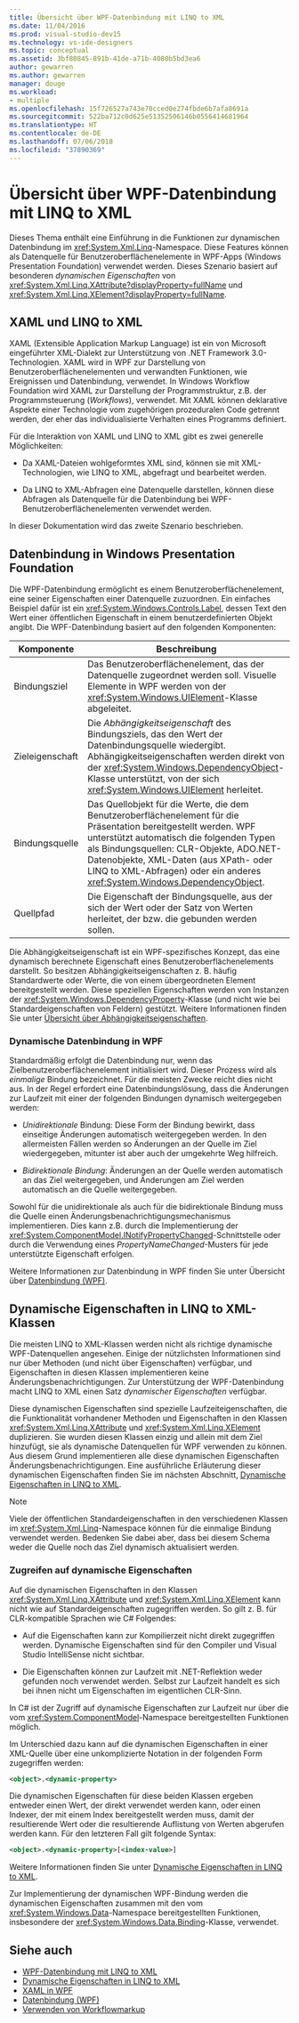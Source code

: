 ```yaml
---
title: Übersicht über WPF-Datenbindung mit LINQ to XML
ms.date: 11/04/2016
ms.prod: visual-studio-dev15
ms.technology: vs-ide-designers
ms.topic: conceptual
ms.assetid: 3bf80845-891b-41de-a71b-4080b5bd3ea6
author: gewarren
ms.author: gewarren
manager: douge
ms.workload:
- multiple
ms.openlocfilehash: 15f726527a743e70cced0e274fbde6b7afa8691a
ms.sourcegitcommit: 522ba712c0d625e51352506146b0556414681964
ms.translationtype: HT
ms.contentlocale: de-DE
ms.lasthandoff: 07/06/2018
ms.locfileid: "37890369"
---
```

# <a name="wpf-data-binding-with-linq-to-xml-overview"></a>Übersicht über WPF-Datenbindung mit LINQ to XML

Dieses Thema enthält eine Einführung in die Funktionen zur dynamischen Datenbindung im <xref:System.Xml.Linq>-Namespace. Diese Features können als Datenquelle für Benutzeroberflächenelemente in WPF-Apps (Windows Presentation Foundation) verwendet werden. Dieses Szenario basiert auf besonderen *dynamischen Eigenschaften* von <xref:System.Xml.Linq.XAttribute?displayProperty=fullName> und <xref:System.Xml.Linq.XElement?displayProperty=fullName>.

## <a name="xaml-and-linq-to-xml"></a>XAML und LINQ to XML

XAML (Extensible Application Markup Language) ist ein von Microsoft eingeführter XML-Dialekt zur Unterstützung von .NET Framework 3.0-Technologien. XAML wird in WPF zur Darstellung von Benutzeroberflächenelementen und verwandten Funktionen, wie Ereignissen und Datenbindung, verwendet. In Windows Workflow Foundation wird XAML zur Darstellung der Programmstruktur, z.B. der Programmsteuerung (*Workflows*), verwendet. Mit XAML können deklarative Aspekte einer Technologie vom zugehörigen prozeduralen Code getrennt werden, der eher das individualisierte Verhalten eines Programms definiert.

Für die Interaktion von XAML und LINQ to XML gibt es zwei generelle Möglichkeiten:

- Da XAML-Dateien wohlgeformtes XML sind, können sie mit XML-Technologien, wie LINQ to XML, abgefragt und bearbeitet werden.

- Da LINQ to XML-Abfragen eine Datenquelle darstellen, können diese Abfragen als Datenquelle für die Datenbindung bei WPF-Benutzeroberflächenelementen verwendet werden.

In dieser Dokumentation wird das zweite Szenario beschrieben.

## <a name="data-binding-in-the-windows-presentation-foundation"></a>Datenbindung in Windows Presentation Foundation

Die WPF-Datenbindung ermöglicht es einem Benutzeroberflächenelement, eine seiner Eigenschaften einer Datenquelle zuzuordnen. Ein einfaches Beispiel dafür ist ein <xref:System.Windows.Controls.Label>, dessen Text den Wert einer öffentlichen Eigenschaft in einem benutzerdefinierten Objekt angibt. Die WPF-Datenbindung basiert auf den folgenden Komponenten:

|Komponente|Beschreibung |
|---------------|-----------------|
|Bindungsziel|Das Benutzeroberflächenelement, das der Datenquelle zugeordnet werden soll. Visuelle Elemente in WPF werden von der <xref:System.Windows.UIElement>-Klasse abgeleitet.|
|Zieleigenschaft|Die *Abhängigkeitseigenschaft* des Bindungsziels, das den Wert der Datenbindungsquelle wiedergibt. Abhängigkeitseigenschaften werden direkt von der <xref:System.Windows.DependencyObject>-Klasse unterstützt, von der sich <xref:System.Windows.UIElement> herleitet.|
|Bindungsquelle|Das Quellobjekt für die Werte, die dem Benutzeroberflächenelement für die Präsentation bereitgestellt werden. WPF unterstützt automatisch die folgenden Typen als Bindungsquellen: CLR-Objekte, ADO.NET-Datenobjekte, XML-Daten (aus XPath- oder LINQ to XML-Abfragen) oder ein anderes <xref:System.Windows.DependencyObject>.|
|Quellpfad|Die Eigenschaft der Bindungsquelle, aus der sich der Wert oder der Satz von Werten herleitet, der bzw. die gebunden werden sollen.|

Die Abhängigkeitseigenschaft ist ein WPF-spezifisches Konzept, das eine dynamisch berechnete Eigenschaft eines Benutzeroberflächenelements darstellt. So besitzen Abhängigkeitseigenschaften z. B. häufig Standardwerte oder Werte, die von einem übergeordneten Element bereitgestellt werden. Diese speziellen Eigenschaften werden von Instanzen der <xref:System.Windows.DependencyProperty>-Klasse (und nicht wie bei Standardeigenschaften von Feldern) gestützt. Weitere Informationen finden Sie unter [Übersicht über Abhängigkeitseigenschaften](/dotnet/framework/wpf/advanced/dependency-properties-overview).

### <a name="dynamic-data-binding-in-wpf"></a>Dynamische Datenbindung in WPF

Standardmäßig erfolgt die Datenbindung nur, wenn das Zielbenutzeroberflächenelement initialisiert wird. Dieser Prozess wird als *einmalige* Bindung bezeichnet. Für die meisten Zwecke reicht dies nicht aus. In der Regel erfordert eine Datenbindungslösung, dass die Änderungen zur Laufzeit mit einer der folgenden Bindungen dynamisch weitergegeben werden:

- *Unidirektionale* Bindung: Diese Form der Bindung bewirkt, dass einseitige Änderungen automatisch weitergegeben werden. In den allermeisten Fällen werden so Änderungen an der Quelle im Ziel wiedergegeben, mitunter ist aber auch der umgekehrte Weg hilfreich.

- *Bidirektionale Bindung*: Änderungen an der Quelle werden automatisch an das Ziel weitergegeben, und Änderungen am Ziel werden automatisch an die Quelle weitergegeben.

Sowohl für die unidirektionale als auch für die bidirektionale Bindung muss die Quelle einen Änderungsbenachrichtigungsmechanismus implementieren. Dies kann z.B. durch die Implementierung der <xref:System.ComponentModel.INotifyPropertyChanged>-Schnittstelle oder durch die Verwendung eines *PropertyNameChanged*-Musters für jede unterstützte Eigenschaft erfolgen.

Weitere Informationen zur Datenbindung in WPF finden Sie unter Übersicht über [Datenbindung (WPF)](/dotnet/framework/wpf/data/data-binding-wpf).

## <a name="dynamic-properties-in-linq-to-xml-classes"></a>Dynamische Eigenschaften in LINQ to XML-Klassen

Die meisten LINQ to XML-Klassen werden nicht als richtige dynamische WPF-Datenquellen angesehen. Einige der nützlichsten Informationen sind nur über Methoden (und nicht über Eigenschaften) verfügbar, und Eigenschaften in diesen Klassen implementieren keine Änderungsbenachrichtigungen. Zur Unterstützung der WPF-Datenbindung macht LINQ to XML einen Satz *dynamischer Eigenschaften* verfügbar.

Diese dynamischen Eigenschaften sind spezielle Laufzeiteigenschaften, die die Funktionalität vorhandener Methoden und Eigenschaften in den Klassen <xref:System.Xml.Linq.XAttribute> und <xref:System.Xml.Linq.XElement> duplizieren. Sie wurden diesen Klassen einzig und allein mit dem Ziel hinzufügt, sie als dynamische Datenquellen für WPF verwenden zu können. Aus diesem Grund implementieren alle diese dynamischen Eigenschaften Änderungsbenachrichtigungen. Eine ausführliche Erläuterung dieser dynamischen Eigenschaften finden Sie im nächsten Abschnitt, [Dynamische Eigenschaften in LINQ to XML](../designers/linq-to-xml-dynamic-properties.md).

> [!NOTE]
> Viele der öffentlichen Standardeigenschaften in den verschiedenen Klassen im <xref:System.Xml.Linq>-Namespace können für die einmalige Bindung verwendet werden. Bedenken Sie dabei aber, dass bei diesem Schema weder die Quelle noch das Ziel dynamisch aktualisiert werden.

### <a name="accessing-dynamic-properties"></a>Zugreifen auf dynamische Eigenschaften

Auf die dynamischen Eigenschaften in den Klassen <xref:System.Xml.Linq.XAttribute> und <xref:System.Xml.Linq.XElement> kann nicht wie auf Standardeigenschaften zugegriffen werden. So gilt z. B. für CLR-kompatible Sprachen wie C# Folgendes:

- Auf die Eigenschaften kann zur Kompilierzeit nicht direkt zugegriffen werden. Dynamische Eigenschaften sind für den Compiler und Visual Studio IntelliSense nicht sichtbar.

- Die Eigenschaften können zur Laufzeit mit .NET-Reflektion weder gefunden noch verwendet werden. Selbst zur Laufzeit handelt es sich bei ihnen nicht um Eigenschaften im eigentlichen CLR-Sinn.

In C# ist der Zugriff auf dynamische Eigenschaften zur Laufzeit nur über die vom <xref:System.ComponentModel>-Namespace bereitgestellten Funktionen möglich.

Im Unterschied dazu kann auf die dynamischen Eigenschaften in einer XML-Quelle über eine unkomplizierte Notation in der folgenden Form zugegriffen werden:

```xml
<object>.<dynamic-property>
```

Die dynamischen Eigenschaften für diese beiden Klassen ergeben entweder einen Wert, der direkt verwendet werden kann, oder einen Indexer, der mit einem Index bereitgestellt werden muss, damit der resultierende Wert oder die resultierende Auflistung von Werten abgerufen werden kann. Für den letzteren Fall gilt folgende Syntax:

```xml
<object>.<dynamic-property>[<index-value>]
```

Weitere Informationen finden Sie unter [Dynamische Eigenschaften in LINQ to XML](../designers/linq-to-xml-dynamic-properties.md).

Zur Implementierung der dynamischen WPF-Bindung werden die dynamischen Eigenschaften zusammen mit den vom <xref:System.Windows.Data>-Namespace bereitgestellten Funktionen, insbesondere der <xref:System.Windows.Data.Binding>-Klasse, verwendet.

## <a name="see-also"></a>Siehe auch

- [WPF-Datenbindung mit LINQ to XML](../designers/wpf-data-binding-with-linq-to-xml-overview.md)
- [Dynamische Eigenschaften in LINQ to XML](../designers/linq-to-xml-dynamic-properties.md)
- [XAML in WPF](/dotnet/framework/wpf/advanced/xaml-in-wpf)
- [Datenbindung (WPF)](/dotnet/framework/wpf/data/data-binding-wpf)
- [Verwenden von Workflowmarkup](http://go.microsoft.com/fwlink/?LinkId=98685)
